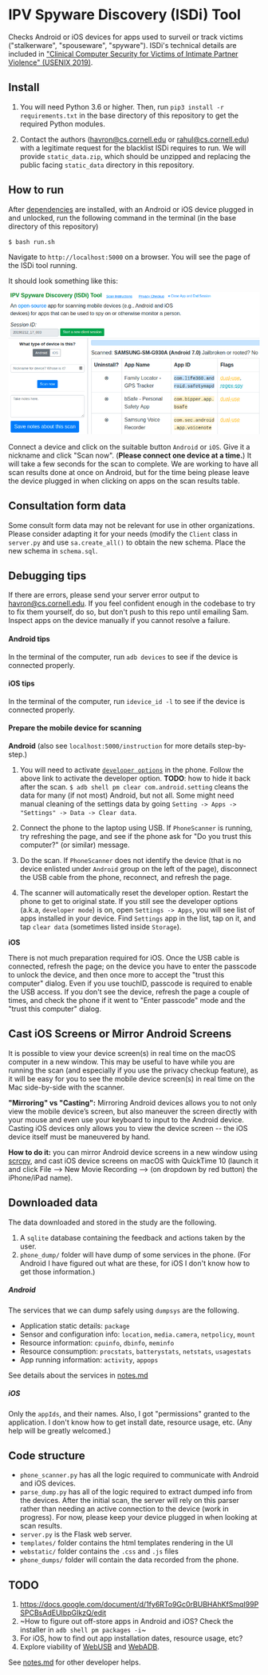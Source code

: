 # IPV Spyware Discovery (ISDi) Tool

Checks Android or iOS devices for apps used to surveil or track victims
("stalkerware", "spouseware", "spyware"). ISDi's technical details are included in ["Clinical Computer Security
for Victims of Intimate Partner Violence" (USENIX
2019)](https://havron.dev/pubs/clinicalsec.pdf).


## Install

1. You will need Python 3.6 or higher. Then, run `pip3 install -r requirements.txt` 
in the base directory of this repository to get the required Python modules.

2. Contact the authors (<havron@cs.cornell.edu> or <rahul@cs.cornell.edu>) with a legitimate request for the blacklist ISDi requires to run.
We will provide `static_data.zip`, which should be unzipped and replacing the
public facing `static_data` directory in this repository.

## How to run

After [dependencies](#dependencies) are installed, with an Android or iOS device plugged in and
unlocked, run the following command in the terminal (in the base directory of this repository)

```bash
$ bash run.sh
```

Navigate to `http://localhost:5000` on a browser. You
will see the page of the ISDi tool running. 

It should look something like this:

![Phone Scanner UI](webstatic/ISDi.png "Phone Scanner UI")


Connect a
device and click on the suitable button `Android` or `iOS`. Give it a nickname and click "Scan now". (**Please
connect one device at a time.**) It will take a few seconds for the scan to complete. We are working to have all scan results done at once on Android, but for the time being please leave the device plugged in when clicking on apps on the scan results table.

## Consultation form data
Some consult form data may not be relevant for use in other organizations.
Please consider adapting it for your needs (modify the `Client` class in
`server.py` and use `sa.create_all()` to obtain the new schema. Place the new
schema in `schema.sql`.

## Debugging tips
If there are errors, please send your server error output to <havron@cs.cornell.edu>. If you feel confident enough in the codebase to try to fix them yourself, do so, but don't push to this repo until emailing Sam.
Inspect apps on the device manually if you cannot resolve a failure.


#### Android tips
In the terminal of the computer, run `adb devices` to see if the device is connected properly.


#### iOS tips
In the terminal of the computer, run `idevice_id -l` to see if the device is connected properly.


#### Prepare the mobile device for scanning
**Android**
(also see `localhost:5000/instruction` for more details step-by-step.)
1. You will need to activate [`developer options`](https://developer.android.com/studio/debug/dev-options.html)
in the phone. Follow the above link to activate the developer option.
**TODO**: how to hide it back after the scan.
`$ adb shell pm clear com.android.setting` cleans the data for  many (if not most) Android, but not all.
Some might need manual cleaning of the settings data by going `Setting -> Apps -> "Settings" -> Data -> Clear data`.

2. Connect the phone to the laptop using USB. If `PhoneScanner` is running, try
refreshing the page, and see if the phone ask for "Do you trust this computer?" (or similar)
message.
3. Do the scan.  If `PhoneScanner` does not identify the device (that is
no device enlisted under `Android` group on the left of the page),
disconnect the USB cable from the phone, reconnect, and refresh the page.
4. The scanner will automatically reset the developer option. Restart the phone
to get to original state.
If you still see the developer options (a.k.a, `developer mode`) is on, open
`Settings -> Apps`, you will see list of apps installed in your device.
Find `Settings` app in the list, tap on it, and tap `clear data` (sometimes
listed inside `Storage`).


**iOS**

There is not much preparation required for iOS. Once the USB
cable is connected, refresh the page; on the device you have to enter
the passcode to unlock the device, and then once more to accept the "trust this computer" dialog. 
Even if you use touchID, passcode is required to enable the USB access. If you don't see the device, refresh
the page a couple of times, and check the phone if it went to
"Enter passcode" mode and the "trust this computer" dialog.


## Cast iOS Screens or Mirror Android Screens 
It is possible to view your device screen(s) in real time on the macOS computer in a new window. This may be useful to have while you are running the scan (and especially if you use the privacy checkup feature), as it will be easy for you to see the mobile device screen(s) in real time on the Mac side-by-side with the scanner.

**"Mirroring" vs "Casting":** Mirroring Android devices allows you to not only view the mobile device’s screen, but also maneuver the screen directly with your mouse and even use your keyboard to input to the Android device. Casting iOS devices only allows you to view the device screen -- the iOS device itself must be maneuvered by hand.

**How to do it:** you can mirror Android device screens in a new window using [scrcpy](https://github.com/Genymobile/scrcpy), and cast iOS device screens on macOS with QuickTime 10 (launch it and click File --> New Movie Recording --> (on dropdown by red button) the iPhone/iPad name).

## Downloaded data ##
The data downloaded and stored in the study are the following.
1. A `sqlite` database containing the feedback and actions taken by the user.
2. `phone_dump/` folder will have dump of some services in the phone.
(For Android I have figured out what are these, for iOS I don't know how to get those information.)

##### Android
The services that we can dump safely using `dumpsys` are the following.
* Application static details: `package`
* Sensor and configuration info: `location`, `media.camera`, `netpolicy`, `mount`
* Resource information: `cpuinfo`, `dbinfo`, `meminfo`
* Resource consumption: `procstats`, `batterystats`, `netstats`, `usagestats`
* App running information: `activity`, `appops`

See details about the services in [notes.md](notes.md)

##### iOS
Only the `appIds`, and their names. Also, I got "permissions" granted to the
application. I don't know how to get install date, resource usage, etc.
(Any help will be greatly welcomed.)


## Code structure  
* `phone_scanner.py` has all the logic required to communicate with Android and
  iOS devices.
* `parse_dump.py` has all of the logic required to extract dumped info from the devices. After the initial scan, the server will rely on this parser rather than needing an active connection to the device (work in progress). For now, please keep your device plugged in when looking at scan results.
* `server.py` is the Flask web server. 
* `templates/` folder contains the html templates rendering in the UI
* `webstatic/` folder contains the `.css` and `.js` files 
* `phone_dumps/` folder will contain the data recorded from the phone.



## TODO
1. https://docs.google.com/document/d/1fy6RTo9Gc0rBUBHAhKfSmqI99PSPCBsAdEUIbpGIkzQ/edit
2. ~How to figure out off-store apps in Android and iOS? Check the installer in `adb shell pm packages -i`~
3. For iOS, how to find out app installation dates, resource usage, etc?
4. Explore viability of [WebUSB](https://github.com/WICG/webusb) and [WebADB](https://github.com/webadb/webadb.js).

See [notes.md](notes.md) for other developer helps.



